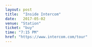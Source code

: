 ```yaml
---
layout: post
title:  "Inside Intercom"
date:   2017-05-02
venue: "Station"
ticket: "buy"
time: "7:15 PM"
href: "https://www.intercom.com/tour"
---
```

<!-- fill in the URL of your event host page if you haven't enough information for a detail page, so the event link won't point on the detail page at all -->
